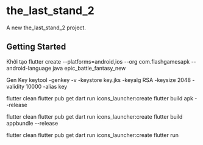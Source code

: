 # the_last_stand_2

A new the_last_stand_2 project.

## Getting Started

Khởi tạo
flutter create --platforms=android,ios --org com.flashgamesapk --android-language java epic_battle_fantasy_new

Gen Key
keytool -genkey -v -keystore key.jks -keyalg RSA -keysize 2048 -validity 10000 -alias key


flutter clean
flutter pub get
dart run icons_launcher:create
flutter build apk --release


flutter clean
flutter pub get
dart run icons_launcher:create
flutter build appbundle --release

flutter clean
flutter pub get
dart run icons_launcher:create
flutter run
